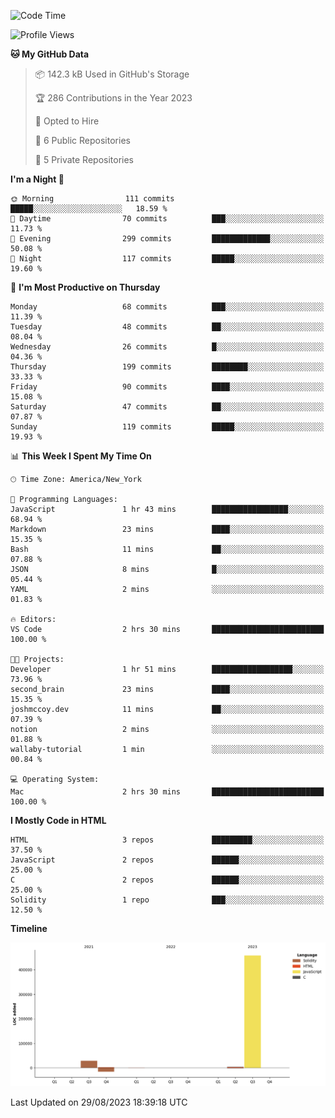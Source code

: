 <!-- # 👋 Hello, World! 🌎
## I'm Josh, a chef & self-taught developer.

redo all this

I'm actively progressing through [roadmap.sh Full-Stack Developer roadmap](https://roadmap.sh/full-stack).  
HTML
CSS
JS
npm
Git
Tailwind
React
node.js
Python
SwiftUI
Solidity
Rust
I'm currently progressing through:
CS50X - Introduction to Computer Science 👨‍💻
CS50P - Introduction to Programming with Python 🐍
CS50W - Web Programming with Python and JavaScript 🕸️


<!--START_SECTION:waka-->
![Code Time](http://img.shields.io/badge/Code%20Time-39%20hrs%2040%20mins-blue)

![Profile Views](http://img.shields.io/badge/Profile%20Views-0-blue)

**🐱 My GitHub Data** 

> 📦 142.3 kB Used in GitHub's Storage 
 > 
> 🏆 286 Contributions in the Year 2023
 > 
> 💼 Opted to Hire
 > 
> 📜 6 Public Repositories 
 > 
> 🔑 5 Private Repositories 
 > 
**I'm a Night 🦉** 

```text
🌞 Morning                111 commits         █████░░░░░░░░░░░░░░░░░░░░   18.59 % 
🌆 Daytime                70 commits          ███░░░░░░░░░░░░░░░░░░░░░░   11.73 % 
🌃 Evening                299 commits         █████████████░░░░░░░░░░░░   50.08 % 
🌙 Night                  117 commits         █████░░░░░░░░░░░░░░░░░░░░   19.60 % 
```
📅 **I'm Most Productive on Thursday** 

```text
Monday                   68 commits          ███░░░░░░░░░░░░░░░░░░░░░░   11.39 % 
Tuesday                  48 commits          ██░░░░░░░░░░░░░░░░░░░░░░░   08.04 % 
Wednesday                26 commits          █░░░░░░░░░░░░░░░░░░░░░░░░   04.36 % 
Thursday                 199 commits         ████████░░░░░░░░░░░░░░░░░   33.33 % 
Friday                   90 commits          ████░░░░░░░░░░░░░░░░░░░░░   15.08 % 
Saturday                 47 commits          ██░░░░░░░░░░░░░░░░░░░░░░░   07.87 % 
Sunday                   119 commits         █████░░░░░░░░░░░░░░░░░░░░   19.93 % 
```


📊 **This Week I Spent My Time On** 

```text
🕑︎ Time Zone: America/New_York

💬 Programming Languages: 
JavaScript               1 hr 43 mins        █████████████████░░░░░░░░   68.94 % 
Markdown                 23 mins             ████░░░░░░░░░░░░░░░░░░░░░   15.35 % 
Bash                     11 mins             ██░░░░░░░░░░░░░░░░░░░░░░░   07.88 % 
JSON                     8 mins              █░░░░░░░░░░░░░░░░░░░░░░░░   05.44 % 
YAML                     2 mins              ░░░░░░░░░░░░░░░░░░░░░░░░░   01.83 % 

🔥 Editors: 
VS Code                  2 hrs 30 mins       █████████████████████████   100.00 % 

🐱‍💻 Projects: 
Developer                1 hr 51 mins        ██████████████████░░░░░░░   73.96 % 
second_brain             23 mins             ████░░░░░░░░░░░░░░░░░░░░░   15.35 % 
joshmccoy.dev            11 mins             ██░░░░░░░░░░░░░░░░░░░░░░░   07.39 % 
notion                   2 mins              ░░░░░░░░░░░░░░░░░░░░░░░░░   01.88 % 
wallaby-tutorial         1 min               ░░░░░░░░░░░░░░░░░░░░░░░░░   00.84 % 

💻 Operating System: 
Mac                      2 hrs 30 mins       █████████████████████████   100.00 % 
```

**I Mostly Code in HTML** 

```text
HTML                     3 repos             █████████░░░░░░░░░░░░░░░░   37.50 % 
JavaScript               2 repos             ██████░░░░░░░░░░░░░░░░░░░   25.00 % 
C                        2 repos             ██████░░░░░░░░░░░░░░░░░░░   25.00 % 
Solidity                 1 repo              ███░░░░░░░░░░░░░░░░░░░░░░   12.50 % 
```



**Timeline**

![Lines of Code chart](https://raw.githubusercontent.com/joshmccoydev/joshmccoydev/main/assets/bar_graph.png)


 Last Updated on 29/08/2023 18:39:18 UTC
<!--END_SECTION:waka-->
